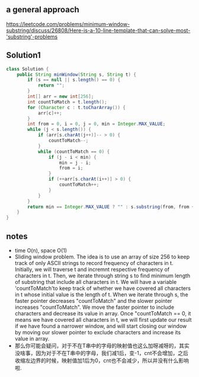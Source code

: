 ## a general approach
https://leetcode.com/problems/minimum-window-substring/discuss/26808/Here-is-a-10-line-template-that-can-solve-most-'substring'-problems
## Solution1

``` java
class Solution {
    public String minWindow(String s, String t) {
        if (s == null || s.length() == 0) {
            return "";
        }
        int[] arr = new int[256];
        int countToMatch = t.length();
        for (Character c : t.toCharArray()) {
            arr[c]++;
        }
        int from = 0, i = 0, j = 0, min = Integer.MAX_VALUE;
        while (j < s.length()) {
            if (arr[s.charAt(j++)]-- > 0) {
                countToMatch--;
            }
            while (countToMatch == 0) {
                if (j - i < min) {
                    min = j - i;
                    from = i;
                }
                if (++arr[s.charAt(i++)] > 0) {
                    countToMatch++;
                }
            }
        }
        return min == Integer.MAX_VALUE ? "" : s.substring(from, from + min);
    }
}

```

## notes
* time O(n), space O(1)
* Sliding window problem. The idea is to use an array of size 256 to keep track of only ASCII strings to record frequency of characters in t. Initially, we will traverse t and incremnt respective frequency of characters in t. Then, we iterate through string s to find minimum length of substring that include all characters in t. We will have a variable 'countToMatch'to keep track of whether we have covered all characters in t whose initial value is the length of t. When we iterate through s, the faster pointer decreases "countToMatch" and the slower pointer increases "countToMatch". We move the faster pointer to include 
characters and decrease its value in array. Once "countToMatch == 0, it means we have covered all characters in t, we will first update our result if we have found a narrower window, and will start closing our window by moving our slower pointer to exclude characters and increase its value in array.
* 那么你可能会疑问，对于不在T串中的字母的映射值也这么加呀减呀的，其实没啥事，因为对于不在T串中的字母，我们减1后，变-1，cnt不会增加，之后收缩左边界的时候，映射值加1后为0，cnt也不会减少，所以并没有什么影响啦.
